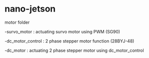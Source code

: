 # nano-jetson


motor folder

-survo_motor : actuating survo motor using PWM (SG90)

-dc_motor_control : 2 phase stepper motor function (28BYJ-48)

-dc_motor : actuating 2 phase stepper motor using dc_motor_control
